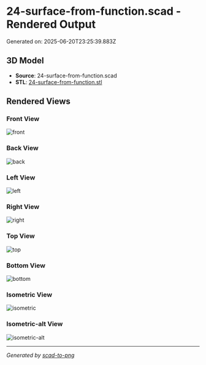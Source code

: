 # 24-surface-from-function.scad - Rendered Output

Generated on: 2025-06-20T23:25:39.883Z

## 3D Model

- **Source**: 24-surface-from-function.scad
- **STL**: [24-surface-from-function.stl](./24-surface-from-function.stl)

## Rendered Views

### Front View
![front](./front.png)

### Back View
![back](./back.png)

### Left View
![left](./left.png)

### Right View
![right](./right.png)

### Top View
![top](./top.png)

### Bottom View
![bottom](./bottom.png)

### Isometric View
![isometric](./isometric.png)

### Isometric-alt View
![isometric-alt](./isometric-alt.png)

---
*Generated by [scad-to-png](https://github.com/imjasonh/scad-to-png)*

